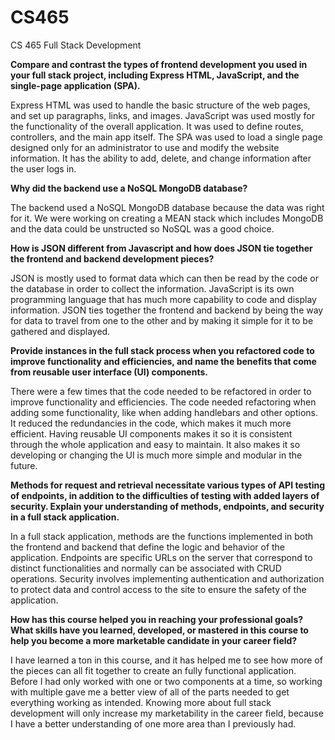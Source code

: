 
# CS465
CS 465 Full Stack Development


<b>Compare and contrast the types of frontend development you used in your full stack project, including Express HTML, JavaScript, and the single-page application (SPA). </b> 

Express HTML was used to handle the basic structure of the web pages, and set up paragraphs, links, and images. JavaScript was used mostly for the functionality of the overall application. It was used to define routes, controllers, and the main app itself. The SPA was used to load a single page designed only for an administrator to use and modify the website information. It has the ability to add, delete, and change information after the user logs in.

<b>Why did the backend use a NoSQL MongoDB database?</b>

The backend used a NoSQL MongoDB database because the data was right for it. We were working on creating a MEAN stack which includes MongoDB and the data could be unstructed so NoSQL was a good choice.

<b>How is JSON different from Javascript and how does JSON tie together the frontend and backend development pieces?</b>

JSON is mostly used to format data which can then be read by the code or the database in order to collect the information. JavaScript is its own programming language that has much more capability to code and display information. JSON ties together the frontend and backend by being the way for data to travel from one to the other and by making it simple for it to be gathered and displayed.

<b>Provide instances in the full stack process when you refactored code to improve functionality and efficiencies, and name the benefits that come from reusable user interface (UI) components.</b>

There were a few times that the code needed to be refactored in order to improve functionality and efficiencies. The code needed refactoring when adding some functionality, like when adding handlebars and other options. It reduced the redundancies in the code, which makes it much more efficient. Having reusable UI components makes it so it is consistent through the whole application and easy to maintain. It also makes it so developing or changing the UI is much more simple and modular in the future.

<b>Methods for request and retrieval necessitate various types of API testing of endpoints, in addition to the difficulties of testing with added layers of security. Explain your understanding of methods, endpoints, and security in a full stack application.</b>

In a full stack application, methods are the functions implemented in both the frontend and backend that define the logic and behavior of the application. Endpoints are specific URLs on the server that correspond to distinct functionalities and normally can be associated with CRUD  operations. Security involves implementing authentication and authorization to protect data and control access to the site to ensure the safety of the application.

<b>How has this course helped you in reaching your professional goals? What skills have you learned, developed, or mastered in this course to help you become a more marketable candidate in your career field?</b>

I have learned a ton in this course, and it has helped me to see how more of the pieces can all fit together to create an fully functional application. Before I had only worked with one or two components at a time, so working with multiple gave me a better view of all of the parts needed to get everything working as intended. Knowing more about full stack development will only increase my marketability in the career field, because I have a better understanding of one more area than I previously had.
